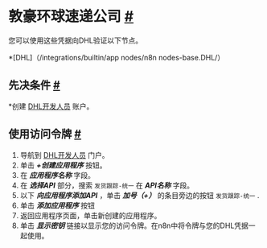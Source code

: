 


 敦豪环球速递公司
 [#](#dhl "永久链接")
=================================



 您可以使用这些凭据向DHL验证以下节点。
 


*[DHL]（/integrations/builtin/app nodes/n8n nodes-base.DHL/）



 先决条件
 [#](#先决条件 "永久链接")
-----------------------------------------------------


*创建
 [DHL开发人员](https://developer.dhl.com/user/register) 
 账户。



 使用访问令牌
 [#](#使用访问令牌 "永久链接")
---------------------------------------------------------------


1. 导航到
 [DHL开发人员](https://developer.dhl.com/user/apps) 
 门户。
2. 单击
 ***+创建应用程序***
 按钮。
3. 在
 ***应用程序名称***
 字段。
4. 在
 ***选择API***
 部分，搜索
 `发货跟踪-统一`
 在
 ***API名称***
 字段。
5. 以下
 ***向应用程序添加API***
 ，单击
 ***加号（+）***
 的条目旁边的按钮
 `发货跟踪-统一`
 .
6. 单击
 ***添加应用程序***
 按钮
7. 返回应用程序页面，单击新创建的应用程序。
8. 单击
 ***显示密钥***
 链接以显示您的访问令牌。在n8n中将令牌与您的DHL凭据一起使用。





